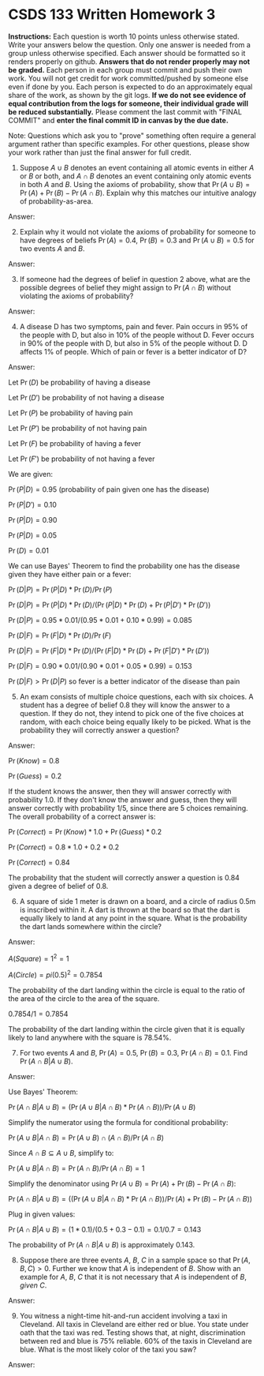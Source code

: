 # CSDS 133 Written Homework 3
**Instructions:** Each question is worth 10 points unless otherwise stated. Write your answers below the question. Only one answer is needed from a group unless otherwise specified. Each answer should be formatted so it renders properly on github. **Answers that do not render properly may not be graded.** Each person in each group must commit and push their own work. You will not get credit for work committed/pushed by someone else even if done by you. Each person is expected to do an approximately equal share of the work, as shown by the git logs. **If we do not see evidence of equal contribution from the logs for someone, their individual grade will be reduced substantially.** Please comment the last commit with "FINAL COMMIT" and **enter the final commit ID in canvas by the due date.**

Note: Questions which ask you to "prove" something often require a general argument rather than specific examples. For other questions, please show your work rather than just the final answer for full credit.

1. Suppose $A \cup B$ denotes an event containing all atomic events in either $A$ or $B$ or both, and $A \cap B$ denotes an event containing only atomic events in both $A$ and $B$. Using the axioms of probability, show that $\Pr(A\cup B)=\Pr(A)+\Pr(B)-\Pr(A\cap B)$. Explain why this matches our intuitive analogy of probability-as-area.

Answer:

2. Explain why it would not violate the axioms of probability for someone to have degrees of beliefs $\Pr(A)=0.4$, $\Pr(B)=0.3$ and $\Pr(A \cup B)=0.5$ for two events $A$ and $B$. 

Answer:


3. If someone had the degrees of belief in question 2 above, what are the possible degrees of belief they might assign to $\Pr(A \cap B)$ without violating the axioms of probability?

Answer: 

4.	A disease D has two symptoms, pain and fever. Pain occurs in 95% of the people with D, but also in 10% of the people without D. Fever occurs in 90% of the people with D, but also in 5% of the people without D. D affects 1% of people. Which of pain or fever is a better indicator of D? 

Answer: 

Let $\Pr(D)$ be probability of having a disease

Let $\Pr(D')$ be probability of not having a disease

Let $\Pr(P)$ be probability of having pain

Let $\Pr(P')$ be probability of not having pain

Let $\Pr(F)$ be probability of having a fever

Let $\Pr(F')$ be probability of not having a fever

We are given:

$\Pr(P|D) = 0.95$ (probability of pain given one has the disease)

$\Pr(P|D') = 0.10$

$\Pr(P|D) = 0.90$

$\Pr(P|D) = 0.05$

$\Pr(D) = 0.01$

We can use Bayes' Theorem to find the probability one has the disease given they have either pain or a fever:

$\Pr(D|P) = \Pr(P|D) * \Pr(D) / \Pr(P)$ 

$\Pr(D|P) = \Pr(P|D) * \Pr(D) / (\Pr(P|D) * \Pr(D) + \Pr(P|D') * \Pr(D'))$

$\Pr(D|P) = 0.95 * 0.01 / (0.95 * 0.01 + 0.10 * 0.99) = 0.085$

$\Pr(D|F) = \Pr(F|D) * \Pr(D) / \Pr(F)$ 

$\Pr(D|F) = \Pr(F|D) * \Pr(D) / (\Pr(F|D) * \Pr(D) + \Pr(F|D') * \Pr(D'))$

$\Pr(D|F) = 0.90 * 0.01 / (0.90 * 0.01 + 0.05 * 0.99) = 0.153$

$\Pr(D|F) > \Pr(D|P)$ so fever is a better indicator of the disease than pain

5.  An exam consists of multiple choice questions, each with six choices. A student has a degree of belief 0.8 they will know the answer to a question. If they do not, they intend to pick one of the five choices at random, with each choice being equally likely to be picked. What is the probability they will correctly answer a question?

Answer: 

$\Pr(Know) = 0.8$

$\Pr(Guess) = 0.2$

If the student knows the answer, then they will answer correctly with probability 1.0. If they don't know the answer and guess, then they will answer correctly with probability 1/5, since there are 5 choices remaining. The overall probability of a correct answer is:

$\Pr(Correct) = \Pr(Know) * 1.0 + \Pr(Guess) * 0.2$

$\Pr(Correct) = 0.8 * 1.0 + 0.2 * 0.2$

$\Pr(Correct) = 0.84$

The probability that the student will correctly answer a question is 0.84 given a degree of belief of 0.8.

6. A square of side 1 meter is drawn on a board, and a circle of radius 0.5m is inscribed within it. A dart is thrown at the board so that the dart is equally likely to land at any point in the square. What is the probability the dart lands somewhere within the circle?

Answer: 

$A(Square) = 1^2 = 1$

$A(Circle) = pi(0.5)^2 = 0.7854$

The probability of the dart landing within the circle is equal to the ratio of the area of the circle to the area of the square.

$0.7854/1 = 0.7854$

The probability of the dart landing within the circle given that it is equally likely to land anywhere with the square is 78.54%.

7. For two events $A$ and $B$, $\Pr(A)=0.5$, $\Pr(B)=0.3$, $\Pr(A \cap B)=0.1$. Find $\Pr(A \cap B|A \cup B)$.

Answer: 

Use Bayes' Theorem:

$\Pr(A \cap B|A \cup B) = (\Pr(A \cup B|A \cap B) * \Pr(A \cap B)) / \Pr(A \cup B)$

Simplify the numerator using the formula for conditional probability:

$\Pr(A \cup B|A \cap B) = \Pr(A \cup B) \cap (A \cap B) / \Pr(A \cap B)$

Since $A \cap B \subseteq A \cup B$, simplify to:

$\Pr(A \cup B|A \cap B) = \Pr(A \cap B) / \Pr(A \cap B) = 1$

Simplify the denominator using $\Pr(A \cup B) = \Pr(A) + \Pr(B) - \Pr(A \cap B)$:

$\Pr(A \cap B|A \cup B) = ((\Pr(A \cup B|A \cap B) * \Pr(A \cap B)) / \Pr(A) + \Pr(B) - \Pr(A \cap B))$

Plug in given values:

$\Pr(A \cap B|A \cup B) = (1 * 0.1) / (0.5 + 0.3 - 0.1) = 0.1 / 0.7 = 0.143$

The probability of $\Pr(A \cap B|A \cup B)$ is approximately $0.143$.

8. Suppose there are three events $A$, $B$, $C$ in a sample space so that $\Pr(A, B, C)>0$. Further we know that $A$ is independent of $B$. Show with an example for $A$, $B$, $C$ that it is not necessary that $A$ is independent of $B$, *given* $C$.

Answer:

9. You witness a night-time hit-and-run accident involving a taxi in Cleveland. All taxis in Cleveland are either red or blue. You state under oath that the taxi was red. Testing shows that, at night, discrimination between red and blue is 75% reliable. 60% of the taxis in Cleveland are blue. What is the most likely color of the taxi you saw?

Answer:

